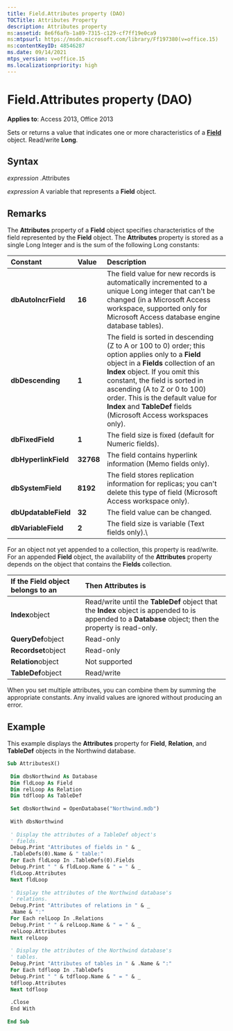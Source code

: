 ```yaml
---
title: Field.Attributes property (DAO)
TOCTitle: Attributes Property
description: Attributes property
ms:assetid: 8e6f6afb-1a89-7315-c129-cf7ff19e0ca9
ms:mtpsurl: https://msdn.microsoft.com/library/Ff197380(v=office.15)
ms:contentKeyID: 48546287
ms.date: 09/14/2021
mtps_version: v=office.15
ms.localizationpriority: high
---
```


# Field.Attributes property (DAO)

**Applies to**: Access 2013, Office 2013

Sets or returns a value that indicates one or more characteristics of a **[Field](field-object-dao.md)** object. Read/write **Long**.

## Syntax

*expression* .Attributes

*expression* A variable that represents a **Field** object.

## Remarks

The **Attributes** property of a **Field** object specifies characteristics of the field represented by the **Field** object. The **Attributes** property is stored as a single Long Integer and is the sum of the following Long constants:


|**Constant**|**Value**|**Description**|
|:----------|:----------|:----------|
|**dbAutoIncrField**|**16**|The field value for new records is automatically incremented to a unique Long integer that can't be changed (in a Microsoft Access workspace, supported only for Microsoft Access database engine database tables).|
|**dbDescending**|**1**|The field is sorted in descending (Z to A or 100 to 0) order; this option applies only to a <strong>Field</strong> object in a <strong>Fields</strong> collection of an <strong>Index</strong> object. If you omit this constant, the field is sorted in ascending (A to Z or 0 to 100) order. This is the default value for <strong>Index</strong> and <strong>TableDef</strong> fields (Microsoft Access workspaces only).|
|**dbFixedField**|**1**|The field size is fixed (default for Numeric fields).|
|**dbHyperlinkField**|**32768**|The field contains hyperlink information (Memo fields only).|
|**dbSystemField**|**8192**|The field stores replication information for replicas; you can't delete this type of field (Microsoft Access workspace only).|
|**dbUpdatableField**|**32**|The field value can be changed.|
|**dbVariableField**|**2**|The field size is variable (Text fields only).\

For an object not yet appended to a collection, this property is read/write. For an appended **Field** object, the availability of the **Attributes** property depends on the object that contains the **Fields** collection.

|**If the Field object belongs to an**|**Then Attributes is**|
|:----------|:----------|
|**Index**object|Read/write until the **TableDef** object that the **Index** object is appended to is appended to a **Database** object; then the property is read-only.|
|**QueryDef**object|Read-only|
|**Recordset**object|Read-only|
|**Relation**object|Not supported|
|**TableDef**object|Read/write|

When you set multiple attributes, you can combine them by summing the appropriate constants. Any invalid values are ignored without producing an error.

## Example

This example displays the **Attributes** property for **Field**, **Relation**, and **TableDef** objects in the Northwind database.

```vb 
Sub AttributesX() 
 
 Dim dbsNorthwind As Database 
 Dim fldLoop As Field 
 Dim relLoop As Relation 
 Dim tdfloop As TableDef 
 
 Set dbsNorthwind = OpenDatabase("Northwind.mdb") 
 
 With dbsNorthwind 
 
 ' Display the attributes of a TableDef object's 
 ' fields. 
 Debug.Print "Attributes of fields in " & _ 
 .TableDefs(0).Name & " table:" 
 For Each fldLoop In .TableDefs(0).Fields 
 Debug.Print " " & fldLoop.Name & " = " & _ 
 fldLoop.Attributes 
 Next fldLoop 
 
 ' Display the attributes of the Northwind database's 
 ' relations. 
 Debug.Print "Attributes of relations in " & _ 
 .Name & ":" 
 For Each relLoop In .Relations 
 Debug.Print " " & relLoop.Name & " = " & _ 
 relLoop.Attributes 
 Next relLoop 
 
 ' Display the attributes of the Northwind database's 
 ' tables. 
 Debug.Print "Attributes of tables in " & .Name & ":" 
 For Each tdfloop In .TableDefs 
 Debug.Print " " & tdfloop.Name & " = " & _ 
 tdfloop.Attributes 
 Next tdfloop 
 
 .Close 
 End With 
 
End Sub 
 
```

